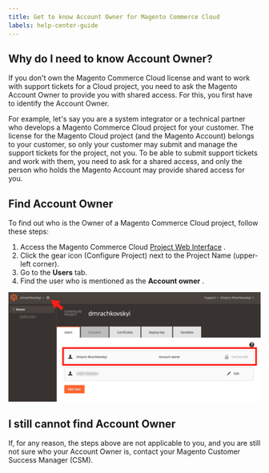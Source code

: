```yaml
---
title: Get to know Account Owner for Magento Commerce Cloud
labels: help-center-guide
---
```


## Why do I need to know Account Owner?

If you don't own the Magento Commerce Cloud license and want to work with support tickets for a Cloud project, you need to ask the Magento Account Owner to provide you with shared access. For this, you first have to identify the Account Owner.

For example, let's say you are a system integrator or a technical partner who develops a Magento Commerce Cloud project for your customer. The license for the Magento Cloud project (and the Magento Account) belongs to your customer, so only your customer may submit and manage the support tickets for the project, not you. To be able to submit support tickets and work with them, you need to ask for a shared access, and only the person who holds the Magento Account may provide shared access for you.

## Find Account Owner

To find out who is the Owner of a Magento Commerce Cloud project, follow these steps:

1. Access the Magento Commerce Cloud [Project Web Interface](http://devdocs.magento.com/guides/v2.2/cloud/project/projects.html) .
1. Click the gear icon (Configure Project) next to the Project Name (upper-left corner).
1. Go to the **Users** tab.
1. Find the user who is mentioned as the **Account owner** .

 

![magento_cloud_account_owner.png](assets/magento_cloud_account_owner.png)

## I still cannot find Account Owner

If, for any reason, the steps above are not applicable to you, and you are still not sure who your Account Owner is, contact your Magento Customer Success Manager (CSM).